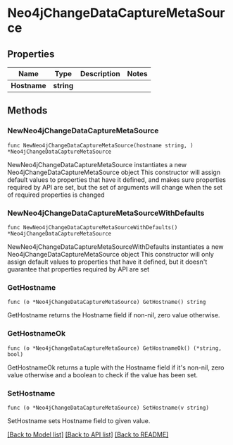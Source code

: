# Neo4jChangeDataCaptureMetaSource

## Properties

Name | Type | Description | Notes
------------ | ------------- | ------------- | -------------
**Hostname** | **string** |  | 

## Methods

### NewNeo4jChangeDataCaptureMetaSource

`func NewNeo4jChangeDataCaptureMetaSource(hostname string, ) *Neo4jChangeDataCaptureMetaSource`

NewNeo4jChangeDataCaptureMetaSource instantiates a new Neo4jChangeDataCaptureMetaSource object
This constructor will assign default values to properties that have it defined,
and makes sure properties required by API are set, but the set of arguments
will change when the set of required properties is changed

### NewNeo4jChangeDataCaptureMetaSourceWithDefaults

`func NewNeo4jChangeDataCaptureMetaSourceWithDefaults() *Neo4jChangeDataCaptureMetaSource`

NewNeo4jChangeDataCaptureMetaSourceWithDefaults instantiates a new Neo4jChangeDataCaptureMetaSource object
This constructor will only assign default values to properties that have it defined,
but it doesn't guarantee that properties required by API are set

### GetHostname

`func (o *Neo4jChangeDataCaptureMetaSource) GetHostname() string`

GetHostname returns the Hostname field if non-nil, zero value otherwise.

### GetHostnameOk

`func (o *Neo4jChangeDataCaptureMetaSource) GetHostnameOk() (*string, bool)`

GetHostnameOk returns a tuple with the Hostname field if it's non-nil, zero value otherwise
and a boolean to check if the value has been set.

### SetHostname

`func (o *Neo4jChangeDataCaptureMetaSource) SetHostname(v string)`

SetHostname sets Hostname field to given value.



[[Back to Model list]](../README.md#documentation-for-models) [[Back to API list]](../README.md#documentation-for-api-endpoints) [[Back to README]](../README.md)


